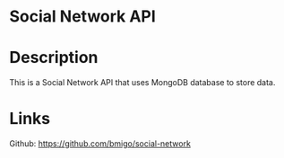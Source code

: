 # Social Network API

# Description
This is a Social Network API that uses MongoDB database to store data.

# Links
Github: https://github.com/bmigo/social-network